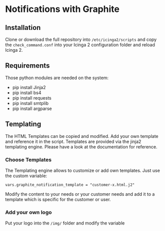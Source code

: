 # Notifications with Graphite

## Installation

Clone or download the full repository into `/etc/icinga2/scripts` and copy the `check_command.conf` into your Icinga 2 configuration folder and reload Icinga 2.


## Requirements

Those python modules are needed on the system:
* pip install Jinja2
* pip install bs4
* pip install requests
* pip install smtplib
* pip install argparse

## Templating

The HTML Templates can be copied and modified. Add your own template and reference it in the script.
Templates are provided via the jinja2 templating engine. Please have a look at the documentation for reference.

### Choose Templates

The Templating engine allows to customize or add own templates.
Just use the custom variable:
```
vars.graphite_notification_template = "customer-x.html.j2"
```
Modify the content to your needs or your customer needs and add it to a template which is specific for the customer or user.

### Add your own logo

Put your logo into the `/img/` folder and modify the variable  

